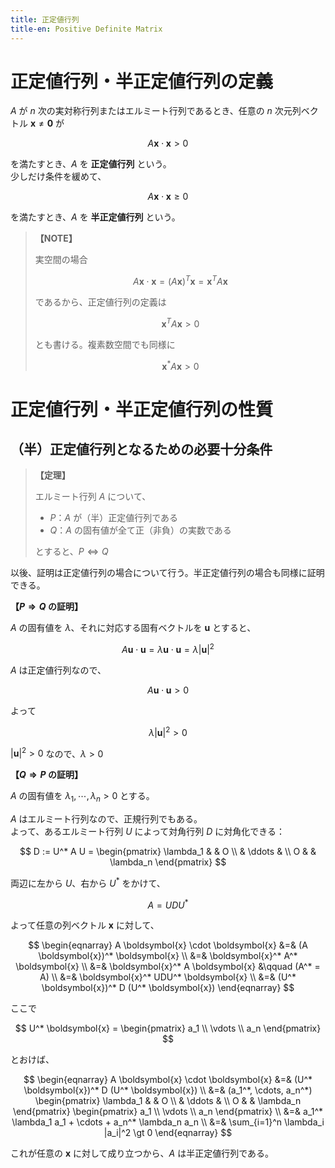 ```yaml
---
title: 正定値行列
title-en: Positive Definite Matrix
---
```


# 正定値行列・半正定値行列の定義

$A$ が $n$ 次の実対称行列またはエルミート行列であるとき、任意の $n$ 次元列ベクトル $\boldsymbol{x} \ne \boldsymbol{0}$ が

$$
A \boldsymbol{x} \cdot \boldsymbol{x} \gt 0
$$

を満たすとき、$A$ を **正定値行列** という。  
少しだけ条件を緩めて、

$$
A \boldsymbol{x} \cdot \boldsymbol{x} \ge 0
$$

を満たすとき、$A$ を **半正定値行列** という。  

> **【NOTE】**
> 
> 実空間の場合
> 
> $$
A \boldsymbol{x} \cdot \boldsymbol{x} = (A \boldsymbol{x})^T \boldsymbol{x} = \boldsymbol{x}^T A \boldsymbol{x}
$$
> 
> であるから、正定値行列の定義は
> 
> $$
\boldsymbol{x}^T A \boldsymbol{x} \gt 0
$$
> 
> とも書ける。複素数空間でも同様に
> 
> $$
\boldsymbol{x}^* A \boldsymbol{x} \gt 0
$$


# 正定値行列・半正定値行列の性質

## （半）正定値行列となるための必要十分条件

> **【定理】**
> 
> エルミート行列 $A$ について、
> 
> - $P$：$A$ が（半）正定値行列である
> - $Q$：$A$ の固有値が全て正（非負）の実数である
> 
> とすると、$P \Longleftrightarrow Q$ 

以後、証明は正定値行列の場合について行う。半正定値行列の場合も同様に証明できる。

**【$P \Longrightarrow Q$ の証明】**

$A$ の固有値を $\lambda$、それに対応する固有ベクトルを $\boldsymbol{u}$ とすると、

$$
A \boldsymbol{u} \cdot \boldsymbol{u} = \lambda \boldsymbol{u} \cdot \boldsymbol{u} = \lambda | \boldsymbol{u} |^2
$$

$A$ は正定値行列なので、

$$
A \boldsymbol{u} \cdot \boldsymbol{u} \gt 0
$$

よって

$$
\lambda | \boldsymbol{u} |^2 \gt 0
$$

$| \boldsymbol{u} |^2 \gt 0$ なので、$\lambda \gt 0$

**【$Q \Longrightarrow P$ の証明】**

$A$ の固有値を $\lambda_1, \cdots, \lambda_n \gt 0$ とする。

$A$ はエルミート行列なので、正規行列でもある。  
よって、あるエルミート行列 $U$ によって対角行列 $D$ に対角化できる：

$$
D := U^* A U = \begin{pmatrix}
	\lambda_1 &  & O \\
	& \ddots & \\
	O & & \lambda_n
\end{pmatrix}
$$

両辺に左から $U$、右から $U^*$ をかけて、

$$
A = UDU^*
$$

よって任意の列ベクトル $\boldsymbol{x}$ に対して、

$$
\begin{eqnarray}
	A \boldsymbol{x} \cdot \boldsymbol{x}
	&=&
	(A \boldsymbol{x})^* \boldsymbol{x}
	\\ &=&
	\boldsymbol{x}^* A^* \boldsymbol{x}
	\\ &=&
	\boldsymbol{x}^* A \boldsymbol{x} &\qquad (A^* = A)
	\\ &=&
	\boldsymbol{x}^* UDU^* \boldsymbol{x}
	\\ &=&
	(U^* \boldsymbol{x})^* D (U^* \boldsymbol{x})
\end{eqnarray}
$$

ここで

$$
U^* \boldsymbol{x} = \begin{pmatrix}
	a_1 \\
	\vdots \\
	a_n
\end{pmatrix}
$$

とおけば、

$$
\begin{eqnarray}
	A \boldsymbol{x} \cdot \boldsymbol{x}
	&=&
	(U^* \boldsymbol{x})^* D (U^* \boldsymbol{x})
	\\ &=&
	(a_1^*, \cdots, a_n^*)
	\begin{pmatrix}
		\lambda_1 &  & O \\
		& \ddots & \\
		O & & \lambda_n
	\end{pmatrix}
	\begin{pmatrix}
		a_1 \\
		\vdots \\
		a_n
	\end{pmatrix}
	\\ &=&
	a_1^* \lambda_1 a_1 + \cdots + a_n^* \lambda_n a_n
	\\ &=&
	\sum_{i=1}^n \lambda_i |a_i|^2 \gt 0
\end{eqnarray}
$$

これが任意の $\boldsymbol{x}$ に対して成り立つから、$A$ は半正定値行列である。
